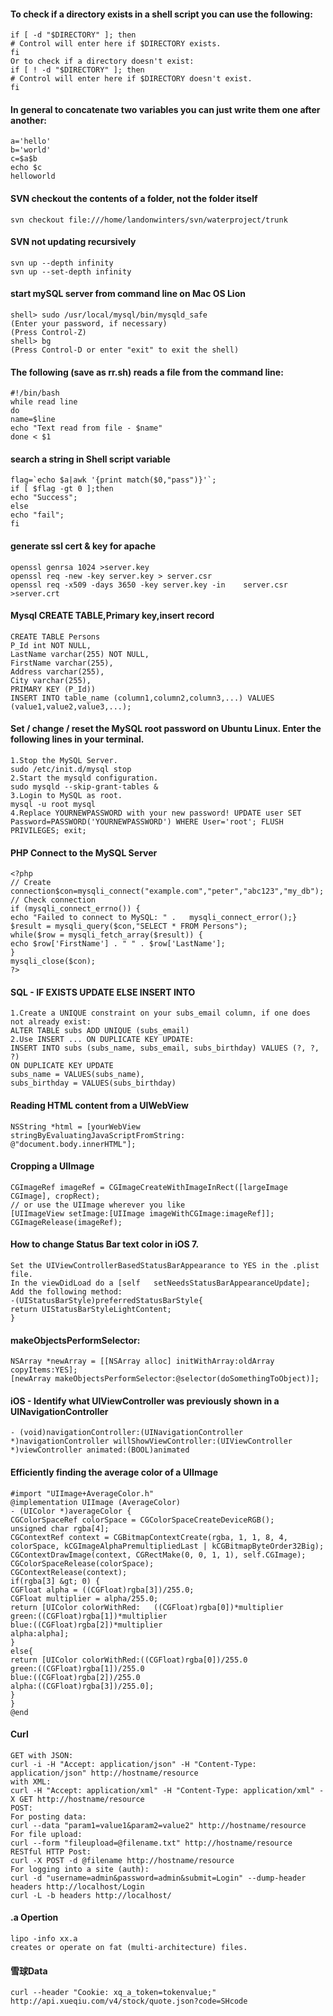 #### To check if a directory exists in a shell script you can use the following:
	
	if [ -d "$DIRECTORY" ]; then
	# Control will enter here if $DIRECTORY exists.
	fi
	Or to check if a directory doesn't exist:
	if [ ! -d "$DIRECTORY" ]; then
	# Control will enter here if $DIRECTORY doesn't exist.
	fi
	
#### In general to concatenate two variables you can just write them one after another:

	a='hello'
	b='world'
	c=$a$b
	echo $c
	helloworld
	
#### SVN checkout the contents of a folder, not the folder itself

	svn checkout file:///home/landonwinters/svn/waterproject/trunk
	
#### SVN not updating recursively

	svn up --depth infinity
	svn up --set-depth infinity
	
#### start mySQL server from command line on Mac OS Lion

	shell> sudo /usr/local/mysql/bin/mysqld_safe
	(Enter your password, if necessary)
	(Press Control-Z)
	shell> bg
	(Press Control-D or enter "exit" to exit the shell)
	
#### The following (save as rr.sh) reads a file from the command line:

	#!/bin/bash
	while read line
	do
	name=$line
	echo "Text read from file - $name"
	done < $1

#### search a string in Shell script variable

	flag=`echo $a|awk '{print match($0,"pass")}'`;
	if [ $flag -gt 0 ];then
	echo "Success";
	else
	echo "fail";
	fi

#### generate ssl cert & key for apache

	openssl genrsa 1024 >server.key
	openssl req -new -key server.key > server.csr
	openssl req -x509 -days 3650 -key server.key -in 	server.csr >server.crt

#### Mysql CREATE TABLE,Primary key,insert record
	
	CREATE TABLE Persons
	P_Id int NOT NULL,
	LastName varchar(255) NOT NULL,
	FirstName varchar(255),
	Address varchar(255),
	City varchar(255),
	PRIMARY KEY (P_Id))
	INSERT INTO table_name (column1,column2,column3,...) VALUES (value1,value2,value3,...);

#### Set / change / reset the MySQL root password on Ubuntu Linux. Enter the following lines in your terminal.

	1.Stop the MySQL Server.
	sudo /etc/init.d/mysql stop
	2.Start the mysqld configuration.
	sudo mysqld --skip-grant-tables &
	3.Login to MySQL as root.
	mysql -u root mysql
	4.Replace YOURNEWPASSWORD with your new password! UPDATE user SET Password=PASSWORD('YOURNEWPASSWORD') WHERE User='root'; FLUSH PRIVILEGES; exit;

#### PHP Connect to the MySQL Server

	<?php
	// Create connection$con=mysqli_connect("example.com","peter","abc123","my_db");
	// Check connection
	if (mysqli_connect_errno()) {
	echo "Failed to connect to MySQL: " . 	mysqli_connect_error();}
	$result = mysqli_query($con,"SELECT * FROM Persons");
	while($row = mysqli_fetch_array($result)) {
	echo $row['FirstName'] . " " . $row['LastName'];
	}
	mysqli_close($con);
	?>

#### SQL - IF EXISTS UPDATE ELSE INSERT INTO
	
	1.Create a UNIQUE constraint on your subs_email column, if one does not already exist:
	ALTER TABLE subs ADD UNIQUE (subs_email)
	2.Use INSERT ... ON DUPLICATE KEY UPDATE:
	INSERT INTO subs (subs_name, subs_email, subs_birthday) VALUES (?, ?, ?)
	ON DUPLICATE KEY UPDATE
	subs_name = VALUES(subs_name),
	subs_birthday = VALUES(subs_birthday)

#### Reading HTML content from a UIWebView
	NSString *html = [yourWebView	stringByEvaluatingJavaScriptFromString:
	@"document.body.innerHTML"];

#### Cropping a UIImage
	CGImageRef imageRef = CGImageCreateWithImageInRect([largeImage CGImage], cropRect);
	// or use the UIImage wherever you like
	[UIImageView setImage:[UIImage imageWithCGImage:imageRef]];
	CGImageRelease(imageRef);

#### How to change Status Bar text color in iOS 7.
	Set the UIViewControllerBasedStatusBarAppearance to YES in the .plist file.
	In the viewDidLoad do a [self 	setNeedsStatusBarAppearanceUpdate];
	Add the following method:
	-(UIStatusBarStyle)preferredStatusBarStyle{
	return UIStatusBarStyleLightContent;
	}
	
#### makeObjectsPerformSelector:
	NSArray *newArray = [[NSArray alloc] initWithArray:oldArray copyItems:YES];
	[newArray makeObjectsPerformSelector:@selector(doSomethingToObject)];
#### iOS - Identify what UIViewController was previously shown in a UINavigationController
	- (void)navigationController:(UINavigationController *)navigationController willShowViewController:(UIViewController *)viewController animated:(BOOL)animated

#### Efficiently finding the average color of a UIImage
	#import "UIImage+AverageColor.h"
	@implementation UIImage (AverageColor)
	- (UIColor *)averageColor {
	CGColorSpaceRef colorSpace = CGColorSpaceCreateDeviceRGB();
	unsigned char rgba[4];
	CGContextRef context = CGBitmapContextCreate(rgba, 1, 1, 8, 4, colorSpace, kCGImageAlphaPremultipliedLast | kCGBitmapByteOrder32Big);
	CGContextDrawImage(context, CGRectMake(0, 0, 1, 1), self.CGImage);
	CGColorSpaceRelease(colorSpace);
	CGContextRelease(context);
	if(rgba[3] &gt; 0) {
	CGFloat alpha = ((CGFloat)rgba[3])/255.0;
	CGFloat multiplier = alpha/255.0;
	return [UIColor colorWithRed:	((CGFloat)rgba[0])*multiplier
	green:((CGFloat)rgba[1])*multiplier
	blue:((CGFloat)rgba[2])*multiplier
	alpha:alpha];
	}
	else{
	return [UIColor colorWithRed:((CGFloat)rgba[0])/255.0
	green:((CGFloat)rgba[1])/255.0
	blue:((CGFloat)rgba[2])/255.0
	alpha:((CGFloat)rgba[3])/255.0];
	}
	}
	@end
#### Curl 
	GET with JSON:
	curl -i -H "Accept: application/json" -H "Content-Type: application/json" http://hostname/resource
	with XML:
	curl -H "Accept: application/xml" -H "Content-Type: application/xml" -X GET http://hostname/resource
	POST:
	For posting data:
	curl --data "param1=value1&param2=value2" http://hostname/resource
	For file upload:
	curl --form "fileupload=@filename.txt" http://hostname/resource
	RESTful HTTP Post:
	curl -X POST -d @filename http://hostname/resource
	For logging into a site (auth):
	curl -d "username=admin&password=admin&submit=Login" --dump-header headers http://localhost/Login
	curl -L -b headers http://localhost/
#### .a Opertion
	lipo -info xx.a
	creates or operate on fat (multi-architecture) files.
#### 雪球Data
	curl --header "Cookie: xq_a_token=tokenvalue;" http://api.xueqiu.com/v4/stock/quote.json?code=SHcode